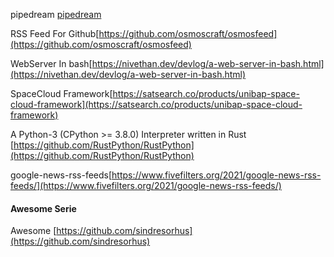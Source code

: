 




pipedream [pipedream](https://pipedream.com/)

RSS Feed For Github[https://github.com/osmoscraft/osmosfeed](https://github.com/osmoscraft/osmosfeed)

WebServer In bash[https://nivethan.dev/devlog/a-web-server-in-bash.html](https://nivethan.dev/devlog/a-web-server-in-bash.html)

SpaceCloud Framework[https://satsearch.co/products/unibap-space-cloud-framework](https://satsearch.co/products/unibap-space-cloud-framework)


A Python-3 (CPython >= 3.8.0) Interpreter written in Rust [https://github.com/RustPython/RustPython](https://github.com/RustPython/RustPython)

google-news-rss-feeds[https://www.fivefilters.org/2021/google-news-rss-feeds/](https://www.fivefilters.org/2021/google-news-rss-feeds/)

#### Awesome Serie
Awesome [https://github.com/sindresorhus](https://github.com/sindresorhus)
